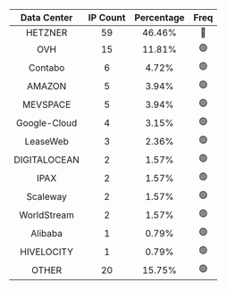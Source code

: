 | Data Center | IP Count | Percentage | Freq |
|:------------:|:--------:|:-----------:|:-----:|
| HETZNER | 59 | 46.46% | 🔴 |
| OVH | 15 | 11.81% | 🟢 |
| Contabo | 6 | 4.72% | 🟢 |
| AMAZON | 5 | 3.94% | 🟢 |
| MEVSPACE | 5 | 3.94% | 🟢 |
| Google-Cloud | 4 | 3.15% | 🟢 |
| LeaseWeb | 3 | 2.36% | 🟢 |
| DIGITALOCEAN | 2 | 1.57% | 🟢 |
| IPAX | 2 | 1.57% | 🟢 |
| Scaleway | 2 | 1.57% | 🟢 |
| WorldStream | 2 | 1.57% | 🟢 |
| Alibaba | 1 | 0.79% | 🟢 |
| HIVELOCITY | 1 | 0.79% | 🟢 |
| OTHER | 20 | 15.75% | 🟢 |